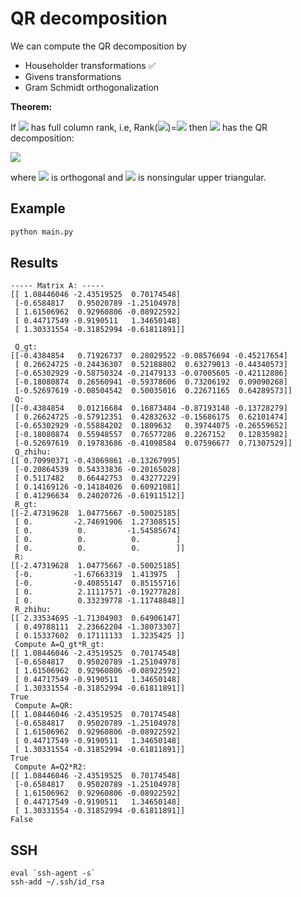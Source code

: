 # QR decomposition
We can compute the QR decomposition by 
* Householder transformations ✅
* Givens transformations
* Gram Schmidt orthogonalization 

**Theorem:**

If <img src="https://render.githubusercontent.com/render/math?math=A \in \mathbb{R}^{m \times n}"> has full column rank, i.e, Rank(<img src="https://render.githubusercontent.com/render/math?math=A">)=<img src="https://render.githubusercontent.com/render/math?math=n"> then <img src="https://render.githubusercontent.com/render/math?math=A"> has the QR decomposition:

<img src="https://render.githubusercontent.com/render/math?math=A = Q \begin{bmatrix}R \\0 \end{bmatrix} = Q_1 R">

where <img src="https://render.githubusercontent.com/render/math?math=Q=[Q_1, Q_2] \in \mathbb{R}^{m \times m}"> is orthogonal and <img src="https://render.githubusercontent.com/render/math?math=R \in \mathbb{R}^{n \times n}"> is nonsingular upper triangular.

## Example
```python
python main.py
```

## Results
```
----- Matrix A: ----- 
[[ 1.08446046 -2.43519525  0.70174548]
 [-0.6584817   0.95020789 -1.25104978]
 [ 1.61506962  0.92960806 -0.08922592]
 [ 0.44717549 -0.9190511   1.34650148]
 [ 1.30331554 -0.31852994 -0.61811891]]

 Q_gt:  
[[-0.4384854   0.71926737  0.28029522 -0.08576694 -0.45217654]
 [ 0.26624725 -0.24436307  0.52188802  0.63279013 -0.44340573]
 [-0.65302929 -0.58750324 -0.21479133 -0.07005605 -0.42112886]
 [-0.18080874  0.26560941 -0.59378606  0.73206192  0.09090268]
 [-0.52697619 -0.08504542  0.50035016  0.22671165  0.64289573]]
 Q:  
[[-0.4384854   0.01216684  0.16873484 -0.87193148 -0.13728279]
 [ 0.26624725 -0.57912351  0.42832632 -0.15686175  0.62101474]
 [-0.65302929 -0.55884202  0.1809632   0.39744075 -0.26559652]
 [-0.18080874  0.55948557  0.76577286  0.2267152   0.12835982]
 [-0.52697619  0.19783686 -0.41098584  0.07596677  0.71307529]]
 Q_zhihu:  
[[ 0.70990371 -0.43069861 -0.13267995]
 [-0.20864539  0.54333836 -0.20165028]
 [ 0.5117482   0.66442753  0.43277229]
 [ 0.14169126 -0.14184026  0.60921081]
 [ 0.41296634  0.24020726 -0.61911512]]
 R_gt:  
[[-2.47319628  1.04775667 -0.50025185]
 [ 0.         -2.74691906  1.27308515]
 [ 0.          0.         -1.54585674]
 [ 0.          0.          0.        ]
 [ 0.          0.          0.        ]]
 R:  
[[-2.47319628  1.04775667 -0.50025185]
 [-0.         -1.67663319  1.413975  ]
 [-0.         -0.40855147  0.85155716]
 [ 0.          2.11117571 -0.19277828]
 [ 0.          0.33239778 -1.11748848]]
 R_zhihu:  
[[ 2.33534695 -1.71304903  0.64906147]
 [ 0.49788111  2.23662204 -1.38073307]
 [ 0.15337602  0.17111133  1.3235425 ]]
 Compute A=Q_gt*R_gt:  
[[ 1.08446046 -2.43519525  0.70174548]
 [-0.6584817   0.95020789 -1.25104978]
 [ 1.61506962  0.92960806 -0.08922592]
 [ 0.44717549 -0.9190511   1.34650148]
 [ 1.30331554 -0.31852994 -0.61811891]]
True
 Compute A=QR:  
[[ 1.08446046 -2.43519525  0.70174548]
 [-0.6584817   0.95020789 -1.25104978]
 [ 1.61506962  0.92960806 -0.08922592]
 [ 0.44717549 -0.9190511   1.34650148]
 [ 1.30331554 -0.31852994 -0.61811891]]
True
 Compute A=Q2*R2:  
[[ 1.08446046 -2.43519525  0.70174548]
 [-0.6584817   0.95020789 -1.25104978]
 [ 1.61506962  0.92960806 -0.08922592]
 [ 0.44717549 -0.9190511   1.34650148]
 [ 1.30331554 -0.31852994 -0.61811891]]
False
```

## SSH
```
eval `ssh-agent -s`
ssh-add ~/.ssh/id_rsa
```
